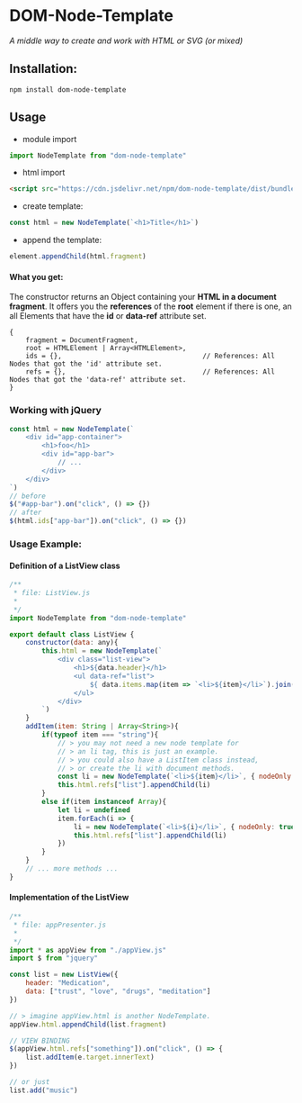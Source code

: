 # DOM-Node-Template
*A middle way to create and work with HTML or SVG (or mixed)*

## Installation:
```npm install dom-node-template```  

## Usage
+ module import
```javascript
import NodeTemplate from "dom-node-template" 
```
+ html import
```html
<script src="https://cdn.jsdelivr.net/npm/dom-node-template/dist/bundle.js"></script> 
```
+ create template: 
```javascript
const html = new NodeTemplate(`<h1>Title</h1>`)  
```
+ append the template:
```javascript
element.appendChild(html.fragment)
```

#### What you get:
The constructor returns an Object containing your **HTML in a document fragment**. It offers you the **references** of the **root** element if there is one, an all Elements that have the **id** or **data-ref** attribute set.
```javasript
{
    fragment = DocumentFragment,
    root = HTMLElement | Array<HTMLElement>,
    ids = {},                                   // References: All Nodes that got the 'id' attribute set.
    refs = {},                                  // References: All Nodes that got the 'data-ref' attribute set.
}
```

### Working with jQuery
```javascript
const html = new NodeTemplate(`
    <div id="app-container">
        <h1>foo</h1>
        <div id="app-bar">
            // ...     
        </div>
    </div>
`)
// before
$("#app-bar").on("click", () => {})
// after
$(html.ids["app-bar"]).on("click", () => {})
```

### Usage Example:
#### Definition of a ListView class 
```javascript
/**
 * file: ListView.js
 *
 */
import NodeTemplate from "dom-node-template"

export default class ListView {
    constructor(data: any){
        this.html = new NodeTemplate(`
            <div class="list-view">
                <h1>${data.header}</h1>
                <ul data-ref="list">
                    ${ data.items.map(item => `<li>${item}</li>`).join("") }
                </ul>
            </div>
        `)
    }
    addItem(item: String | Array<String>){
        if(typeof item === "string"){
            // > you may not need a new node template for 
            // > an li tag, this is just an example.
            // > you could also have a ListItem class instead,
            // > or create the li with document methods.
            const li = new NodeTemplate(`<li>${item}</li>`, { nodeOnly: true })
            this.html.refs["list"].appendChild(li)
        } 
        else if(item instanceof Array){
            let li = undefined
            item.forEach(i => {
                li = new NodeTemplate(`<li>${i}</li>`, { nodeOnly: true })
                this.html.refs["list"].appendChild(li)
            })
        }
    }
    // ... more methods ...
}
```

#### Implementation of the ListView
```javascript
/**
 * file: appPresenter.js
 *
 */
import * as appView from "./appView.js"
import $ from "jquery"

const list = new ListView({
    header: "Medication",
    data: ["trust", "love", "drugs", "meditation"]
})

// > imagine appView.html is another NodeTemplate.
appView.html.appendChild(list.fragment)

// VIEW BINDING 
$(appView.html.refs["something"]).on("click", () => {
    list.addItem(e.target.innerText)
})

// or just
list.add("music")
```